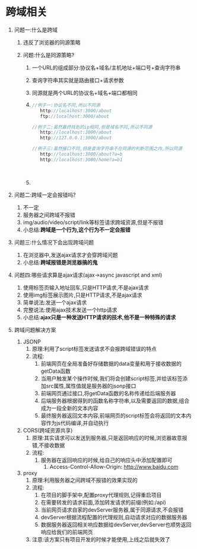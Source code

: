 #  跨域相关

1. 问题一:什么是跨域

   1. 违反了浏览器的同源策略

   2. 问题:什么是同源策略?

      1. 一个URL的组成部分:协议名+域名/主机地址+端口号+查询字符串

      2. 查询字符串其实就是路由接口+请求参数

      3. 同源就是两个URL的协议名+域名+端口都相同

      4. ```javascript
         //例子一:协议名不同,所以不同源
         	http://localhost:3000/about
         	ftp://localhost:3000/about

         //例子二:虽然最终找到的ip相同,但是域名不同,所以不同源
         	http://localhost:3000/about
         	http://127.0.0.1:3000/about

         //例子三:虽然接口不同,但是查询字符串不在同源的判断范围之内,所以同源
         	http://localhost:3000/about?a=b
         	http://localhost:3000/home?a=b1
         ```

         ​

      5. ​

2. 问题二:跨域一定会报错吗?

   1. 不一定
   2. 服务器之间跨域不报错
   3. img/audio/video/script/link等标签请求跨域资源,但是不报错
   4. 小总结:**跨域是一个行为,这个行为不一定会报错**

3. 问题三:什么情况下会出现跨域问题

   1. 在浏览器中,发送ajax请求才会穿跨域问题
   2. 小总结:**跨域报错是浏览器搞的鬼**

4. 问题四:哪些请求算是ajax请求(ajax->async javascript and xml)

   1. 使用标签页输入地址回车,只是HTTP请求,不是ajax请求
   2. 使用img标签展示图片,只是HTTP请求,不是ajax请求
   3. 简单说法:发送一个ajax请求
   4. 完整说法:使用ajax技术发送一个http请求
   5. 小总结:**ajax只是一种发送HTTP请求的技术,他不是一种特殊的请求**

5. 跨域问题解决方案

   1. JSONP
      1. 原理:利用了script标签发送请求不会报跨域错误的特点
      2. 流程:
         1. 前端网页在全局准备好存储数据的data变量和用于接收数据的getData函数
         2. 当用户触发某个操作时候,我们将会创建script标签,并给该标签添加src属性,属性值就是服务器的jsonp接口
         3. 前端网页通过接口,将getData函数的名称传递给后端服务器
         4. 后端服务器根据得到的函数名称字符串,以及需要返回的数据,组合成为一段全新的文本内容
         5. 最终服务器返回文本内容,前端网页的script标签会将返回的文本内容作为js代码编译,并自动执行
   2. CORS(跨域资源共享)
      1. 原理:其实请求可以发送到服务器,只是返回响应的时候,浏览器故意报错,不接收数据
      2. 流程:
         1. 服务器在返回响应的时候,给自己的响应头中添加配置即可
            1. Access-Control-Allow-Origin: http://www.baidu.com
   3. proxy
      1. 原理:利用服务器之间跨域不报错的效果实现的
      2. 流程:
         1. 在项目的脚手架中,配置proxy代理规则,记得重启项目
         2. 在需要转发的请求前面,添加转发请求的前缀(例如:/api)
         3. 当前网页请求自家的devServer服务器,属于同源请求,不会报错
         4. devServer根据流程配置的代理规则,自动请求对应的数据服务器
         5. 数据服务器返回相关响应数据给devServer,devServer也顺势返回响应给我们的前端网页
      3. 注意:该方案只有项目开发的时候才能使用,上线之后就失效了

